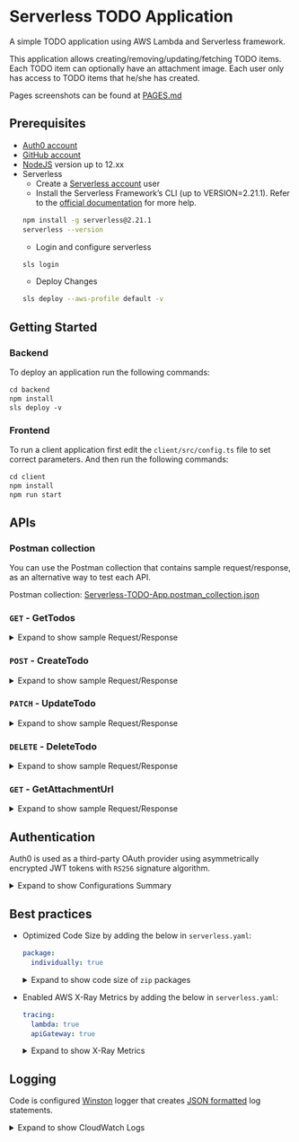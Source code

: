 # Serverless TODO Application

A simple TODO application using AWS Lambda and Serverless framework. 

This application allows creating/removing/updating/fetching TODO items. Each TODO item can optionally have an attachment image. Each user only has access to TODO items that he/she has created.

Pages screenshots can be found at [PAGES.md](./PAGES.md)

## Prerequisites

* <a href="https://manage.auth0.com/" target="_blank">Auth0 account</a>
* <a href="https://github.com" target="_blank">GitHub account</a>
* <a href="https://nodejs.org/en/download/package-manager/" target="_blank">NodeJS</a> version up to 12.xx 
* Serverless 
   * Create a <a href="https://dashboard.serverless.com/" target="_blank">Serverless account</a> user
   * Install the Serverless Framework’s CLI  (up to VERSION=2.21.1). Refer to the <a href="https://www.serverless.com/framework/docs/getting-started/" target="_blank">official documentation</a> for more help.
   ```bash
   npm install -g serverless@2.21.1
   serverless --version
   ```
   * Login and configure serverless 
   ```bash
   sls login
   ```
   * Deploy Changes
  ```bash
  sls deploy --aws-profile default -v
  ```

## Getting Started

### Backend

To deploy an application run the following commands:

```
cd backend
npm install
sls deploy -v
```

### Frontend

To run a client application first edit the `client/src/config.ts` file to set correct parameters. And then run the following commands:

```
cd client
npm install
npm run start
```

## APIs

### Postman collection

You can use the Postman collection that contains sample request/response, as an alternative way to test each API.

Postman collection: [Serverless-TODO-App.postman_collection.json](./Serverless-TODO-App.postman_collection.json)

### `GET` - GetTodos
<details>
  <summary>Expand to show sample Request/Response</summary>


Request:
```shell
curl --location --request GET 'https://2z79lri4b7.execute-api.us-east-1.amazonaws.com/dev/todos' \
--header 'Authorization: Bearer TOKEN'
```
Response:
```json
{
    "items": [
        {
            "todoId": "5230ab06-4ebc-4c58-8df2-86e365dc96f0",
            "attachmentUrl": "https://sapp-todo-images-dev.s3.amazonaws.com/1bead47d-0ac5-411a-aaef-51dcbd207728",
            "userId": "google-oauth2|110875571614653295734",
            "dueDate": "2022-02-23",
            "createdAt": "2022-02-16T01:33:54.546Z",
            "name": "TODO I#1",
            "done": false
        }
    ]
}
```
</details>

### `POST` - CreateTodo
<details>
  <summary>Expand to show sample Request/Response</summary>


Request:
```shell
curl --location --request POST 'https://2z79lri4b7.execute-api.us-east-1.amazonaws.com/dev/todos' \
--header 'Content-Type: application/json' \
--header 'Authorization: Bearer TOKEN' \
--data-raw '{
	"name": "Water flowers",
	"dueDate": "2019-06-11"
}'
```
Response:
```json
{
    "item": {
        "userId": "google-oauth2|110875571614653295734",
        "todoId": "9962b406-a756-4e35-a537-037df04f2d80",
        "createdAt": "2022-02-16T02:21:08.011Z",
        "done": false,
        "attachmentUrl": null,
        "name": "Water flowers",
        "dueDate": "2019-06-11"
    }
}
```
</details>

### `PATCH` - UpdateTodo
<details>
  <summary>Expand to show sample Request/Response</summary>

Request:
```shell
curl --location --request PATCH 'https://2z79lri4b7.execute-api.us-east-1.amazonaws.com/dev/todos/5230ab06-4ebc-4c58-8df2-86e365dc96f0' \
--header 'Content-Type: application/json' \
--header 'Authorization: Bearer TOKEN' \
--data-raw '{
	"name": "Change the world",
	"dueDate": "2019-12-11",
	"done": true
}'
```
Response:
```json
{}
```
</details>

### `DELETE` - DeleteTodo
<details>
  <summary>Expand to show sample Request/Response</summary>

Request:
```shell
curl --location --request DELETE 'https://2z79lri4b7.execute-api.us-east-1.amazonaws.com/dev/todos/9962b406-a756-4e35-a537-037df04f2d80' \
--header 'Content-Type: application/json' \
--header 'Authorization: Bearer TOKEN' \
--data-raw ''
```
Response:
```json
{}
```
</details>

### `GET` - GetAttachmentUrl
<details>
  <summary>Expand to show sample Request/Response</summary>

Request:
```shell
curl --location --request POST 'https://2z79lri4b7.execute-api.us-east-1.amazonaws.com/dev/todos/5230ab06-4ebc-4c58-8df2-86e365dc96f0/attachment' \
--header 'Authorization: Bearer TOKEN' \
--data-raw ''
```
Response:
```shell
{
    "todoId": "5230ab06-4ebc-4c58-8df2-86e365dc96f0",
    "attachmentUrl": "https://sapp-todo-images-dev.s3.amazonaws.com/1b8d9f3d-55c9-4c0a-a030-ab3046893230?X-Amz-Algorithm=AWS4-HMAC-SHA256&X-Amz-Credential=ASIA3EYVIQZAC3K2H6G5%2F20220216%2Fus-east-1%2Fs3%2Faws4_request&X-Amz-Date=20220216T022252Z&X-Amz-Expires=300&X-Amz-Security-Token=IQoJb3JpZ2luX2VjEGsaCXVzLWVhc3QtMSJGMEQCIHgQjZYGwmFfKEh8oWDskc3s4M2IXc%2F9n%2BZECmpglgn4AiAinO8yohoO0ox%2BqONd9if2GqtSbB5t0MEmolibMyT8yCq3Agiz%2F%2F%2F%2F%2F%2F%2F%2F%2F%2F8BEAAaDDc2NjE1OTM5MDI3MiIMdcB5HAGGMI%2Bob%2BtlKosCMu874A4N87GVqkQWsUdiz6y5lXlHOvStHPlytWakxqMZ8z%2BsHPOPezvtJ12YN1Qt2xR1BuIZ5OJ%2FPTcxYi7RUOhtkdYzxoLPuC1pPeqSMC8Wi0m%2FoiTo9l9oHAFFC2Y%2BHKGZfDUYK0zIDNwQPonEi1DGDvelGCvCs0ijk7J0Eg2dnyMbKeFZK4RK5kdPFcA7cEBmnG0MLAKeW8XidKjOnrq5%2BxiHWMC18AEtggs5fr0C3XVGRVHIkiu3Px%2F%2Fsi%2FQVAbMqXr%2Fj5Z3GplvV3XTv0aKUQTJ%2Fp9RIUFCDVq1S%2BUkOpjtii4iSa45WywluH93Zpvfrt9WvfAN9bPCSP4XCd4kJxdpABIz0f3gMPm9sZAGOpsBA0FUbw%2FrujrDGxT7iu04%2FAPSZViFMfmaLXI5WO7lRI4X7%2FxHkqqVVmOHKzZjs3SEVmVrUCytu26vCB5ls6GbiqGNhGrolWMv2xI4nKhrVtykvnOKUafac1Xn1XKiTbrhi8YthQnvTp5qkdW3dDA%2FTpCQyAjhLurPuoZuSIoYT%2BlYHPNhO7nT8NoKJK1Q9IOdUuczJQmkWeUZmWk%3D&X-Amz-Signature=a7c8ff1a9ba60efd64ca1836a162119156e878987f2a800e17565b73209e75f4&X-Amz-SignedHeaders=host",
    "userId": "google-oauth2|110875571614653295734",
    "dueDate": "2022-02-23",
    "createdAt": "2022-02-16T01:33:54.546Z",
    "name": "TODO I#1",
    "done": false
}
```
</details>


## Authentication

Auth0 is used as a third-party OAuth provider using asymmetrically encrypted JWT tokens with `RS256` signature algorithm.
<details>
  <summary>Expand to show Configurations Summary</summary>

Configurations Summary:
```yaml
Application Type: Single Page Application
Allowed Callback URLs: http://localhost:3000/callback
Allowed Web Origins: http://localhost:3000/
ID Token Expiration: 432000
Absolute Lifetime: 2592000
Inactivity Lifetime: 1296000
JSON Web Token (JWT) Signature Algorithm: RS256
OIDC Conformant: False
```
</details>

## Best practices

- Optimized Code Size by adding the below in `serverless.yaml`:
  ```yaml
  package:
    individually: true
  ```
  <details>
    <summary>Expand to show code size of <code>zip</code> packages</summary>
  
  <pre>
  ls -lash .serverless
  total 22024
  0 drwxr-xr-x  12 melsheikh  staff   384B Feb 16 04:16 .
  0 drwxr-xr-x  12 melsheikh  staff   384B Feb 16 04:16 ..
  1160 -rw-r--r--   1 melsheikh  staff   523K Feb 16 04:16 Auth.zip
  4104 -rw-r--r--   1 melsheikh  staff   1.8M Feb 16 04:16 CreateTodo.zip
  4104 -rw-r--r--   1 melsheikh  staff   1.8M Feb 16 04:16 DeleteTodo.zip
  4104 -rw-r--r--   1 melsheikh  staff   1.8M Feb 16 04:16 GenerateUploadUrl.zip
  4104 -rw-r--r--   1 melsheikh  staff   1.8M Feb 16 04:16 GetTodos.zip
  4104 -rw-r--r--   1 melsheikh  staff   1.8M Feb 16 04:16 UpdateTodo.zip
  8 -rw-r--r--   1 melsheikh  staff   2.0K Feb 16 04:13 cloudformation-template-create-stack.json
  120 -rw-r--r--   1 melsheikh  staff    60K Feb 16 04:16 cloudformation-template-update-stack.json
  24 -rw-r--r--   1 melsheikh  staff    10K Feb 16 04:16 custom-resources.zip
  192 -rw-r--r--   1 melsheikh  staff    93K Feb 16 04:16 serverless-state.json
  </pre>
  </details>

- Enabled AWS X-Ray Metrics by adding the below in `serverless.yaml`:
  ```yaml
  tracing:
    lambda: true
    apiGateway: true
  ```
  <details>
    <summary>Expand to show X-Ray Metrics</summary>

  ![AWS X-Ray - Services Map](images/aws-xray-smap.png)
  ![AWS X-Ray - Traces](images/aws-xray-traces.png)
  </details>

## Logging

Code is configured [Winston](https://github.com/winstonjs/winston) logger that creates [JSON formatted](https://stackify.com/what-is-structured-logging-and-why-developers-need-it/) log statements. 

<details>
  <summary>Expand to show CloudWatch Logs</summary>

![CloudWatch - Log Groups](images/cloudwatch-loggroups.png)
![CloudWatch - Auth Logs](images/cloudwatch-authlogs.png)
![CloudWatch - CreateTodo Logs](images/cloudwatch-createtodologs.png)
</details>

